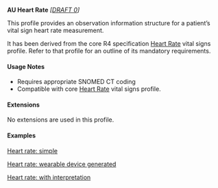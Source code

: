 **AU Heart Rate** *[[DRAFT 0](guidance.html)]*

This profile provides an observation information structure for a patient’s vital sign heart rate measurement.

It has been derived from the core R4 specification [Heart Rate](http://hl7.org/fhir/StructureDefinition/heartrate) vital signs profile. 
Refer to that profile for an outline of its mandatory requirements.


#### Usage Notes
* Requires appropriate SNOMED CT coding
* Compatible with core [Heart Rate](http://hl7.org/fhir/StructureDefinition/heartrate) vital signs profile.


#### Extensions

No extensions are used in this profile.


#### Examples

[Heart rate: simple](Observation-heartrate-example0.html)

[Heart rate: wearable device generated](Observation-heartrate-example1.html)

[Heart rate: with interpretation](Observation-heartrate-example2.html)